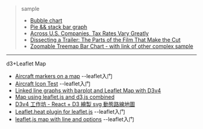 > sample
> - [Bubble chart](http://usabilityetc.github.io/demos/d3-country-bubble-chart/)
> - [Pie && stack bar graph](http://otc2ysde8.bkt.clouddn.com/dimple/index.html)
> - [Across U.S. Companies, Tax Rates Vary Greatly](https://archive.nytimes.com/www.nytimes.com/interactive/2013/05/25/sunday-review/corporate-taxes.html)
> - [Dissecting a Trailer: The Parts of the Film That Make the Cut](https://archive.nytimes.com/www.nytimes.com/interactive/2013/02/19/movies/awardsseason/oscar-trailers.html)
> - [Zoomable Treemap Bar Chart - with link of other complex sample](https://bl.ocks.org/tejaser/2d5045a7e90ac3fd250180d86bc16f99)

-------------------

d3+Leaflet Map 

- [Aircraft markers on a map](http://bl.ocks.org/d3noob/9150219)   --leaflet入门
- [Aircraft Icon Test](http://bl.ocks.org/d3noob/9167301)   --leaflet入门
- [Linked line graphs with barplot and Leaflet Map with D3v4](http://bl.ocks.org/oikonang/acada278346a3df9da1b870be181f55a/2c1ad91b33dd2dec95e5548ed6065c0ed8c97cba)
- [Map using leaflet.js and d3,js combined](http://bl.ocks.org/d3noob/9211665)
- [D3v4 工作坊 - React + D3 繪製 svg 動態路線地圖](https://blog.techbridge.cc/2017/07/21/d3-workshop-map/)
- [Leaflet.heat plugin for leaflet.js](https://bl.ocks.org/d3noob/8973028)  --leaflet入门
- [leaflet.js map with line and options](http://bl.ocks.org/d3noob/7688787)  --leaflet入门
